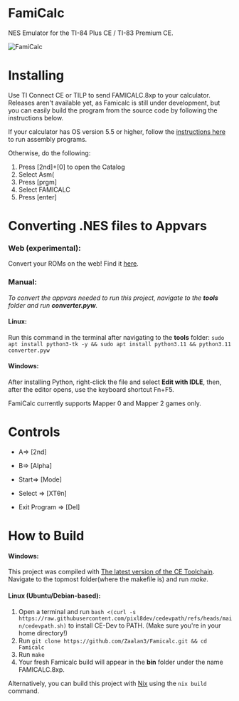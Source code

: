 # FamiCalc

NES Emulator for the TI-84 Plus CE / TI-83 Premium CE. 

![FamiCalc](https://raw.githubusercontent.com/Zaalan3/Famicalc/main/capture.png)

# Installing

Use TI Connect CE or TILP to send FAMICALC.8xp to your calculator. Releases aren't available yet, as Famicalc is still under development, but you can easily build the program from the source code by following the instructions below.

If your calculator has OS version 5.5 or higher, follow the [instructions here](https://yvantt.github.io/arTIfiCE/) to run assembly programs.

Otherwise, do the following: 
1. Press [2nd]+[0] to open the Catalog
2. Select Asm(
3. Press [prgm] 
4. Select FAMICALC
5. Press [enter] 

# Converting .NES files to Appvars 

### Web (experimental):
Convert your ROMs on the web! Find it [here](https://wary-fir-story.glitch.me/).

### Manual:
*To convert the appvars needed to run this project, navigate to the **tools** folder and run **converter.pyw**.* 
#### Linux:
Run this command in the terminal after navigating to the **tools** folder: ```sudo apt install python3-tk -y && sudo apt install python3.11 && python3.11 converter.pyw```

#### Windows:
After installing Python, right-click the file and select **Edit with IDLE**, then, after the editor opens, use the keyboard shortcut Fn+F5.

FamiCalc currently supports Mapper 0 and Mapper 2 games only.

# Controls

- A=> [2nd]
- B=> [Alpha]
- Start=> [Mode] 
- Select => [XTθn]

- Exit Program => [Del]

# How to Build

#### Windows:
This project was compiled with [The latest version of the CE Toolchain](https://github.com/CE-Programming/toolchain/releases). Navigate to the topmost folder(where the makefile is) and run *make*.

#### Linux (Ubuntu/Debian-based):
1. Open a terminal and run ```bash <(curl -s https://raw.githubusercontent.com/pixl8dev/cedevpath/refs/heads/main/cedevpath.sh)``` to install CE-Dev to PATH. (Make sure you're in your home directory!)
2. Run ```git clone https://github.com/Zaalan3/Famicalc.git && cd Famicalc```
4. Run ```make```
5. Your fresh Famicalc build will appear in the **bin** folder under the name FAMICALC.8xp.


Alternatively, you can build this project with [Nix](https://nixos.org/) using the `nix build` command.

